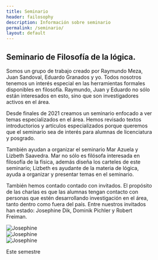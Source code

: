 ```yaml
---
title: Seminario
header: failosophy
description: Información sobre seminario
permalink: /seminario/
layout: default
---
```


## Seminario de Filosofía de la lógica.

Somos un grupo de trabajo creado por Raymundo Meza, Juan Sandoval, Eduardo Granados y yo. Todos nosotros tenemos un interés especial en las herramientas formales disponibles en filosofía. Raymundo, Juan y Eduardo no sólo están interesados en esto, sino que son investigadores activos en el área.

Desde finales de 2021 creamos un seminario enfocado a ver temas especializados en el área. Hemos revisado textos introductorios y artículos especializados porque queremos que el seminario sea de interés para alumnas de licenciatura y posgrado. 

También ayudan a organizar el seminario Mar Azuela y Lizbeth Saavedra. Mar no sólo es filósofa interesada en filosofía de la física, además diseña los carteles de este seminario; Lizbeth es ayudante de la materia de lógica, ayuda a organizar y presentar temas en el seminario.

También hemos contado contado con invitados. El propósito de las charlas es que las alumnas tengan contacto con personas que estén desarrollando investigación en el área, tanto dentro como fuera del país. Entre nuestros invitados han estado: Josephine Dik, Dominik Pichler y Robert Freiman.

<html>
<style>
* {
  box-sizing: border-box;
}

.row {
  display: flex;
}

.column {
  flex: 33.33%;
  padding: 5px;
}
</style>

<div>
 <div class="column">
   <img src="/failosophy/assets/images/SL_JD.png" alt="Josephine" title="Póster Josephine" />
 </div>
 <div class="column">
   <img src="/failosophy/assets/images/SL_JD.png" alt="Josephine" title="Póster Josephine" />
 </div>
 <div class="column">
   <img src="/failosophy/assets/images/SL_JD.png" alt="Josephine" title="Póster Josephine" />
 </div>
</div>
</html>

Este semestre 
